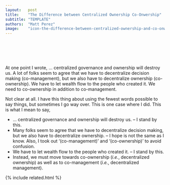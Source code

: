 ```yaml
---
layout:   post
title:    "The Difference between Centralized Ownership Co-Onwership"
subtitle: "TEMPLATE"
authors:  "Matt Perez"
image:    "icon-the-difference-between-centralized-ownership-and-co-onwership.svg"
---
```


<div style="display:none;">
 <p>Centralized ownership will kill us. Decentralized ownership is beautifull. It is about centralized versus decentralized, not ownership.</p>
</div>

<h1>&nbsp;</h1>
 <p>At one point I wrote, <span class="_quotespan">&hellip; centralized governance and ownership will destroy us. A lot of folks seem to agree that we have to decentralize decision making (co-management), but we also have to decentralize ownership (co-ownership). We have to let wealth flow to the people who created it. We need to co-ownership in addition to co-management.</span></p>
 <p>Not clear at all. I have this thing about using the fewest words possible to say things, but sometimes I go way over. This is one case where I did. This is what I mean to say,</p>
  <ul>
   <li><span class="_quotespan">&hellip; centralized governance and ownership will destroy us.</span> &ndash; I stand by this.</li>
   <li>Many folks seem to agree that we have to decentralize decision making, but we also have to decentralize ownership.</span> &ndash; <span class="_quotespan">I hope</span> is not the same as <span class="_quotespan">I know.</span> Also, I took out &lsquo;(co-management)&rsquo; and &lsquo;(co-ownership)&rsquo; to avoid confusion.</li>
   <li>We have to let wealth flow to the people who created it.</span> &ndash; I stand by this.</li>
   <li><span class="_quotespan">Instead, we must move towards co-ownership (<em>i.e.</em>, decentralized ownership) as well as to co-management (<em>i.e.</em>, decentralized management).</span></li>
  </ul>

{% include related.html %}